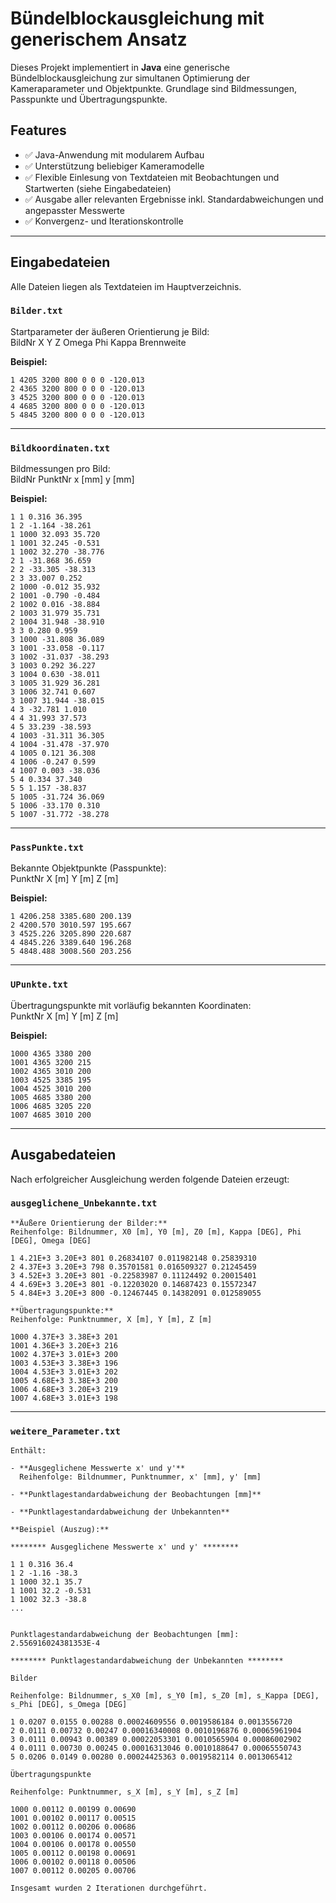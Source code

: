 # Bündelblockausgleichung mit generischem Ansatz

Dieses Projekt implementiert in **Java** eine generische Bündelblockausgleichung zur simultanen Optimierung der Kameraparameter und Objektpunkte. Grundlage sind Bildmessungen, Passpunkte und Übertragungspunkte.

## Features

- ✅ Java-Anwendung mit modularem Aufbau
- ✅ Unterstützung beliebiger Kameramodelle  
- ✅ Flexible Einlesung von Textdateien mit Beobachtungen und Startwerten (siehe Eingabedateien)
- ✅ Ausgabe aller relevanten Ergebnisse inkl. Standardabweichungen und angepasster Messwerte  
- ✅ Konvergenz- und Iterationskontrolle  

---

## Eingabedateien

Alle Dateien liegen als Textdateien im Hauptverzeichnis.

### `Bilder.txt`

Startparameter der äußeren Orientierung je Bild:  
BildNr X Y Z Omega Phi Kappa Brennweite

**Beispiel:**
```tèxt
1 4205 3200 800 0 0 0 -120.013
2 4365 3200 800 0 0 0 -120.013
3 4525 3200 800 0 0 0 -120.013
4 4685 3200 800 0 0 0 -120.013
5 4845 3200 800 0 0 0 -120.013
```

---

### `Bildkoordinaten.txt`

Bildmessungen pro Bild:  
BildNr PunktNr x [mm] y [mm]

**Beispiel:**
```tèxt
1 1 0.316 36.395
1 2 -1.164 -38.261
1 1000 32.093 35.720
1 1001 32.245 -0.531
1 1002 32.270 -38.776
2 1 -31.868 36.659
2 2 -33.305 -38.313
2 3 33.007 0.252
2 1000 -0.012 35.932
2 1001 -0.790 -0.484
2 1002 0.016 -38.884
2 1003 31.979 35.731
2 1004 31.948 -38.910
3 3 0.280 0.959
3 1000 -31.808 36.089
3 1001 -33.058 -0.117
3 1002 -31.037 -38.293
3 1003 0.292 36.227
3 1004 0.630 -38.011
3 1005 31.929 36.281
3 1006 32.741 0.607
3 1007 31.944 -38.015
4 3 -32.781 1.010
4 4 31.993 37.573
4 5 33.239 -38.593
4 1003 -31.311 36.305
4 1004 -31.478 -37.970
4 1005 0.121 36.308
4 1006 -0.247 0.599
4 1007 0.003 -38.036
5 4 0.334 37.340
5 5 1.157 -38.837
5 1005 -31.724 36.069
5 1006 -33.170 0.310
5 1007 -31.772 -38.278
```

---

### `PassPunkte.txt`

Bekannte Objektpunkte (Passpunkte):  
PunktNr X [m] Y [m] Z [m]

**Beispiel:**
```tèxt
1 4206.258 3385.680 200.139
2 4200.570 3010.597 195.667
3 4525.226 3205.890 220.687
4 4845.226 3389.640 196.268
5 4848.488 3008.560 203.256
```

---

### `UPunkte.txt`

Übertragungspunkte mit vorläufig bekannten Koordinaten:  
PunktNr X [m] Y [m] Z [m]

**Beispiel:**
```tèxt
1000 4365 3380 200
1001 4365 3200 215
1002 4365 3010 200
1003 4525 3385 195
1004 4525 3010 200
1005 4685 3380 200
1006 4685 3205 220
1007 4685 3010 200
```

---

## Ausgabedateien

Nach erfolgreicher Ausgleichung werden folgende Dateien erzeugt:

### `ausgeglichene_Unbekannte.txt`

```tèxt
**Äußere Orientierung der Bilder:**  
Reihenfolge: Bildnummer, X0 [m], Y0 [m], Z0 [m], Kappa [DEG], Phi [DEG], Omega [DEG]

1 4.21E+3 3.20E+3 801 0.26834107 0.011982148 0.25839310
2 4.37E+3 3.20E+3 798 0.35701581 0.016509327 0.21245459
3 4.52E+3 3.20E+3 801 -0.22583987 0.11124492 0.20015401
4 4.69E+3 3.20E+3 801 -0.12203020 0.14687423 0.15572347
5 4.84E+3 3.20E+3 800 -0.12467445 0.14382091 0.012589055

**Übertragungspunkte:**  
Reihenfolge: Punktnummer, X [m], Y [m], Z [m]

1000 4.37E+3 3.38E+3 201
1001 4.36E+3 3.20E+3 216
1002 4.37E+3 3.01E+3 200
1003 4.53E+3 3.38E+3 196
1004 4.53E+3 3.01E+3 202
1005 4.68E+3 3.38E+3 200
1006 4.68E+3 3.20E+3 219
1007 4.68E+3 3.01E+3 198
```

---

### `weitere_Parameter.txt`
```tèxt
Enthält:

- **Ausgeglichene Messwerte x' und y'**  
  Reihenfolge: Bildnummer, Punktnummer, x' [mm], y' [mm]

- **Punktlagestandardabweichung der Beobachtungen [mm]**

- **Punktlagestandardabweichung der Unbekannten**

**Beispiel (Auszug):**

******** Ausgeglichene Messwerte x' und y' ********

1 1 0.316 36.4
1 2 -1.16 -38.3
1 1000 32.1 35.7
1 1001 32.2 -0.531
1 1002 32.3 -38.8
...


Punktlagestandardabweichung der Beobachtungen [mm]: 2.556916024381353E-4

******** Punktlagestandardabweichung der Unbekannten ********

Bilder

Reihenfolge: Bildnummer, s_X0 [m], s_Y0 [m], s_Z0 [m], s_Kappa [DEG], s_Phi [DEG], s_Omega [DEG]

1 0.0207 0.0155 0.00288 0.00024609556 0.0019586184 0.0013556720
2 0.0111 0.00732 0.00247 0.00016340008 0.0010196876 0.00065961904
3 0.0111 0.00943 0.00389 0.00022053301 0.0010565904 0.00086002902
4 0.0111 0.00730 0.00245 0.00016313046 0.0010188647 0.00065550743
5 0.0206 0.0149 0.00280 0.00024425363 0.0019582114 0.0013065412

Übertragungspunkte

Reihenfolge: Punktnummer, s_X [m], s_Y [m], s_Z [m]

1000 0.00112 0.00199 0.00690
1001 0.00102 0.00117 0.00515
1002 0.00112 0.00206 0.00686
1003 0.00106 0.00174 0.00571
1004 0.00106 0.00178 0.00550
1005 0.00112 0.00198 0.00691
1006 0.00102 0.00118 0.00506
1007 0.00112 0.00205 0.00706

Insgesamt wurden 2 Iterationen durchgeführt.
```

